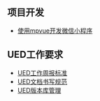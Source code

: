 ## 项目开发
+ [使用mpvue开发微信小程序](https://github.com/zhaoyang3916/applet-development-doc)
## UED工作要求
+ [UED工作周报标准](https://github.com/zhaoyang3916/UED-work/issues/1)
+ [UED文档书写规范](https://github.com/zhaoyang3916/UED-work/issues/2)
+ [UED版本库管理](https://github.com/zhaoyang3916/UED-work/issues/3)

